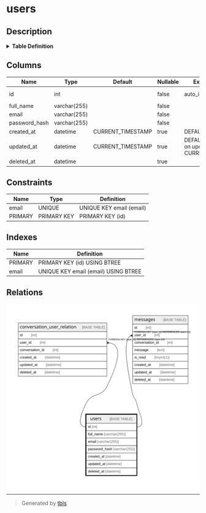 # users

## Description

<details>
<summary><strong>Table Definition</strong></summary>

```sql
CREATE TABLE `users` (
  `id` int NOT NULL AUTO_INCREMENT,
  `full_name` varchar(255) NOT NULL,
  `email` varchar(255) NOT NULL,
  `password_hash` varchar(255) NOT NULL,
  `created_at` datetime DEFAULT CURRENT_TIMESTAMP,
  `updated_at` datetime DEFAULT CURRENT_TIMESTAMP ON UPDATE CURRENT_TIMESTAMP,
  `deleted_at` datetime DEFAULT NULL,
  PRIMARY KEY (`id`),
  UNIQUE KEY `email` (`email`)
) ENGINE=InnoDB AUTO_INCREMENT=[Redacted by tbls] DEFAULT CHARSET=utf8mb4 COLLATE=utf8mb4_0900_ai_ci
```

</details>

## Columns

| Name | Type | Default | Nullable | Extra Definition | Children | Parents | Comment |
| ---- | ---- | ------- | -------- | ---------------- | -------- | ------- | ------- |
| id | int |  | false | auto_increment | [conversation_user_relation](conversation_user_relation.md) [messages](messages.md) |  |  |
| full_name | varchar(255) |  | false |  |  |  |  |
| email | varchar(255) |  | false |  |  |  |  |
| password_hash | varchar(255) |  | false |  |  |  |  |
| created_at | datetime | CURRENT_TIMESTAMP | true | DEFAULT_GENERATED |  |  |  |
| updated_at | datetime | CURRENT_TIMESTAMP | true | DEFAULT_GENERATED on update CURRENT_TIMESTAMP |  |  |  |
| deleted_at | datetime |  | true |  |  |  |  |

## Constraints

| Name | Type | Definition |
| ---- | ---- | ---------- |
| email | UNIQUE | UNIQUE KEY email (email) |
| PRIMARY | PRIMARY KEY | PRIMARY KEY (id) |

## Indexes

| Name | Definition |
| ---- | ---------- |
| PRIMARY | PRIMARY KEY (id) USING BTREE |
| email | UNIQUE KEY email (email) USING BTREE |

## Relations

![er](users.svg)

---

> Generated by [tbls](https://github.com/k1LoW/tbls)
